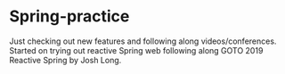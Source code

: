 # Spring-practice

Just checking out new features and following along videos/conferences.
Started on trying out reactive Spring web following along GOTO 2019 Reactive Spring by Josh Long.
